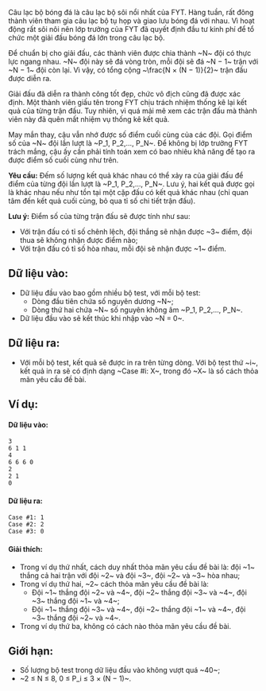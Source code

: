 <!--**<center>NGUỒN: Free Contest FYT Code Cup Day 2</center>**-->

Câu lạc bộ bóng đá là câu lạc bộ sôi nổi nhất của FYT. Hàng tuần, rất đông thành viên tham gia câu lạc bộ tụ họp và giao lưu bóng đá với nhau. Vì hoạt động rất sôi nôi nên lớp trưởng của FYT đã quyết định đầu tư kinh phí để tổ chức một giải đấu bóng đá lớn trong câu lạc bộ.

Để chuẩn bị cho giải đấu, các thành viên được chia thành ~N~ đội có thực lực ngang nhau. ~N~ đội này sẽ đá vòng tròn, mỗi đội sẽ đá ~N − 1~ trận với ~N − 1~ đội còn lại. Vì vậy, có tổng cộng ~\frac{N × (N − 1)}{2}~ trận đấu được diễn ra.

Giải đấu đã diễn ra thành công tốt đẹp, chức vô địch cũng đã được xác định. Một thành viên giấu tên trong FYT chịu trách nhiệm thống kê lại kết quả của từng trận đấu. Tuy nhiên, vì quá mải mê xem các trận đấu mà thành viên này đã quên mất nhiệm vụ thống kê kết quả.

May mắn thay, cậu vẫn nhớ được số điểm cuối cùng của các đội. Gọi điểm số của ~N~ đội lần lượt là ~P_1, P_2,…, P_N~. Để không bị lớp trưởng FYT trách mắng, cậu ấy cần phải tính toán xem có bao nhiêu khả năng để tạo ra được điểm số cuối cùng như trên.

**Yêu cầu:** Đếm số lượng kết quả khác nhau có thể xảy ra của giải đấu để điểm của từng đội lần lượt là ~P_1, P_2,…, P_N~. Lưu ý, hai kết quả được gọi là khác nhau nếu như tồn tại một cặp đấu có kết quả khác nhau (chỉ quan tâm đến kết quả cuối cùng, bỏ qua tỉ số chi tiết trận đấu).

**Lưu ý:** Điểm số của từng trận đấu sẽ được tính như sau:
- Với trận đấu có tỉ số chênh lệch, đội thắng sẽ nhận được ~3~ điểm, đội thua sẽ không nhận được điểm nào;
- Với trận đấu có tỉ số hòa nhau, mỗi đội sẽ nhận được ~1~ điểm.

## Dữ liệu vào:
- Dữ liệu đầu vào bao gồm nhiều bộ test, với mỗi bộ test:
    - Dòng đầu tiên chứa số nguyên dương ~N~;
    - Dòng thứ hai chứa ~N~ số nguyên không âm ~P_1, P_2,…, P_N~.
- Dữ liệu đầu vào sẽ kết thúc khi nhập vào ~N = 0~.

## Dữ liệu ra:
- Với mỗi bộ test, kết quả sẽ được in ra trên từng dòng. Với bộ test thứ ~i~, kết quả in ra sẽ có định dạng ~Case \#i: X~, trong đó ~X~ là số cách thỏa mãn yêu cầu đề bài.

## Ví dụ:
#### Dữ liệu vào:
```
3
6 1 1
4
6 6 6 0
2
2 1
0
```

#### Dữ liệu ra:
```
Case #1: 1
Case #2: 2
Case #3: 0
```

#### Giải thích:
- Trong ví dụ thứ nhất, cách duy nhất thỏa mãn yêu cầu đề bài là: đội ~1~ thắng cả hai trận với đội ~2~ và đội ~3~, đội ~2~ và ~3~ hòa nhau;
- Trong ví dụ thứ hai, ~2~ cách thỏa mãn yêu cầu đề bài là:
    - Đội ~1~ thắng đội ~2~ và ~4~, đội ~2~ thắng đội ~3~ và ~4~, đội ~3~ thắng đội ~1~ và ~4~;
    - Đội ~1~ thắng đội ~3~ và ~4~, đội ~2~ thắng đội ~1~ và ~4~, đội ~3~ thắng đội ~2~ và ~4~.
- Trong ví dụ thứ ba, không có cách nào thỏa mãn yêu cầu đề bài.

## Giới hạn:
- Số lượng bộ test trong dữ liệu đầu vào không vượt quá ~40~;
- ~2 ≤ N ≤ 8, 0 ≤ P_i ≤ 3 × (N − 1)~.